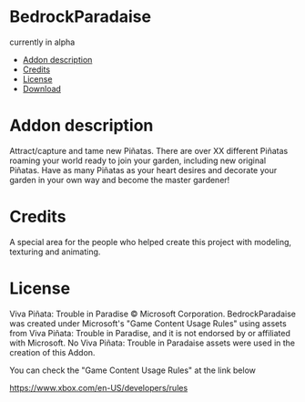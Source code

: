 # BedrockParadaise

currently in alpha

- [Addon description](#addon-description)
- [Credits](#credits)
- [License](#license-notice-and-original-content)
- [Download](https://github.com/LunarBKO/BedrockParadaise/releases)

# Addon description
Attract/capture and tame new Piñatas. There are over XX different Piñatas roaming your world ready to join your garden, including new original Piñatas. Have as many Piñatas as your heart desires and decorate your garden in your own way and become the master gardener!

# Credits
A special area for the people who helped create this project with modeling, texturing and animating.

# License
Viva Piñata: Trouble in Paradise © Microsoft Corporation. BedrockParadaise was created under Microsoft's "Game Content Usage Rules" using assets from Viva Piñata: Trouble in Paradise, and it is not endorsed by or affiliated with Microsoft.
No Viva Piñata: Trouble in Paradaise assets were used in the creation of this Addon.

You can check the "Game Content Usage Rules" at the link below

https://www.xbox.com/en-US/developers/rules

